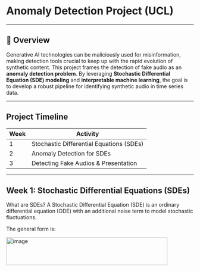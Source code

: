 # Anomaly Detection Project (UCL)
---

## 📌 Overview

Generative AI technologies can be maliciously used for misinformation, making detection tools crucial to keep up with the rapid evolution of synthetic content. This project frames the detection of fake audio as an **anomaly detection problem**. By leveraging **Stochastic Differential Equation (SDE) modeling** and **interpretable machine learning**, the goal is to develop a robust pipeline for identifying synthetic audio in time series data.

---

## Project Timeline

| Week | Activity |
|------|----------|
| 1    | Stochastic Differential Equations (SDEs) |
| 2    | Anomaly Detection for SDEs |
| 3    | Detecting Fake Audios & Presentation |

---

## Week 1: Stochastic Differential Equations (SDEs)

What are SDEs?
A Stochastic Differential Equation (SDE) is an ordinary differential equation (ODE) with an additional noise term to model stochastic fluctuations.

The general form is:

<img width="433" height="75" alt="image" src="https://github.com/user-attachments/assets/ec1ab037-614d-44b0-aeb3-90773316086d" />
